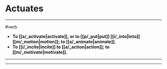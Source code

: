 # Actuates
---
#verb
- **To [[a/_activate|activate]], or to [[p/_put|put]] [[i/_into|into]] [[m/_motion|motion]]; to [[a/_animate|animate]].**
- **To [[i/_incite|incite]] to [[a/_action|action]]; to [[m/_motivate|motivate]].**
---
---
